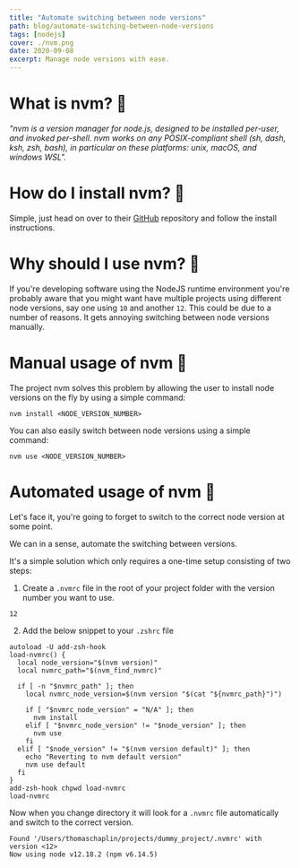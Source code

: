 ```yaml
---
title: "Automate switching between node versions"
path: blog/automate-switching-between-node-versions
tags: [nodejs]
cover: ./nvm.png
date: 2020-09-08
excerpt: Manage node versions with ease.
---
```


# What is nvm? 🤔

_"nvm is a version manager for node.js, designed to be installed per-user, and invoked per-shell. nvm works on any POSIX-compliant shell (sh, dash, ksh, zsh, bash), in particular on these platforms: unix, macOS, and windows WSL"._

# How do I install nvm? 🤔

Simple, just head on over to their [GitHub](https://github.com/nvm-sh/nvm) repository and follow the install instructions.

# Why should I use nvm? 🤔

If you're developing software using the NodeJS runtime environment you're probably aware that you might want have multiple projects using different node versions, say one using `10` and another `12`. This could be due to a number of reasons. It gets annoying switching between node versions manually.

# Manual usage of nvm 🐌

The project nvm solves this problem by allowing the user to install node versions on the fly by using a simple command:

```
nvm install <NODE_VERSION_NUMBER>
```

You can also easily switch between node versions using a simple command:

```
nvm use <NODE_VERSION_NUMBER>
```

# Automated usage of nvm 🤖

Let's face it, you're going to forget to switch to the correct node version at some point.

We can in a sense, automate the switching between versions.

It's a simple solution which only requires a one-time setup consisting of two steps:

1. Create a `.nvmrc` file in the root of your project folder with the version number you want to use.

```
12
```

2. Add the below snippet to your `.zshrc` file

```
autoload -U add-zsh-hook
load-nvmrc() {
  local node_version="$(nvm version)"
  local nvmrc_path="$(nvm_find_nvmrc)"

  if [ -n "$nvmrc_path" ]; then
    local nvmrc_node_version=$(nvm version "$(cat "${nvmrc_path}")")

    if [ "$nvmrc_node_version" = "N/A" ]; then
      nvm install
    elif [ "$nvmrc_node_version" != "$node_version" ]; then
      nvm use
    fi
  elif [ "$node_version" != "$(nvm version default)" ]; then
    echo "Reverting to nvm default version"
    nvm use default
  fi
}
add-zsh-hook chpwd load-nvmrc
load-nvmrc
```

Now when you change directory it will look for a `.nvmrc` file automatically and switch to the correct version.

```
Found '/Users/thomaschaplin/projects/dummy_project/.nvmrc' with version <12>
Now using node v12.18.2 (npm v6.14.5)
```

